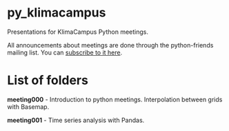 py_klimacampus
==============

Presentations for KlimaCampus Python meetings.

All announcements about meetings are done through the python-friends mailing list. You can [subscribe to it here](https://lists.zmaw.de/mailman/listinfo/python-friends).

List of folders
==

**meeting000** - Introduction to python meetings. Interpolation between grids with Basemap.

**meeting001** - Time series analysis with Pandas.
